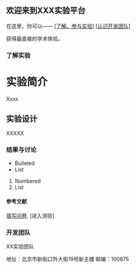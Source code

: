 ## 欢迎来到XXX实验平台

在这里，你可以——
<a href="#tips">[了解、参与实验]</a>
<a href="#tips2">[认识开发团队]</a>

获得最直接的学术体验。

### <a id="tips">了解实验</a>

# 实验简介
<p>Xxxx</p>

## 实验设计
<p>XXXXX</p>

### 结果与讨论
- Bulleted
- List

1. Numbered
2. List

#### 参考文献

[填写问卷](https://github.com/momingqimiao479/momingqimiao479.github.io/settings). 
[进入测验]

### <a id="tips2">开发团队</a>
<p>XX实验团队</p>
<p>地址：北京市新街口外大街19号新主楼 邮编：100875</p> 

